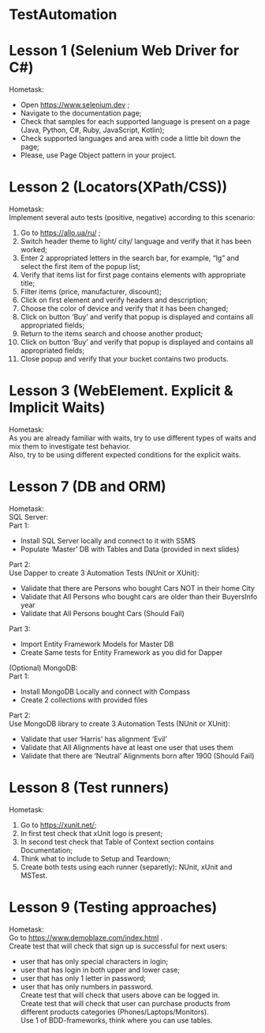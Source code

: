 # TestAutomation

# Lesson 1 (Selenium Web Driver for C#)
Hometask:  
- Open https://www.selenium.dev ;
- Navigate to the documentation page;
- Check that samples for each supported language is present on a page (Java, Python, C#, Ruby, JavaScript, Kotlin);
- Check supported languages and area with code a little bit down the page;
- Please, use Page Object pattern in your project.

# Lesson 2 (Locators(XPath/CSS))
Hometask:  
Implement several auto tests (positive, negative) according to this scenario:​  
1. Go to https://allo.ua/ru/ ;​  
2. Switch header theme to light/ city/ language and verify that it has been worked;​  
3. Enter 2 appropriated letters in the search bar, for example, “lg” and select the first item of the popup list;​  
4. Verify that items list for first page contains elements with appropriate title;​  
5. Filter items (price, manufacturer, discount);​  
6. Click on first element and verify headers and description;​  
7. Choose the color of device and verify that it has been changed;​  
8. Click on button ‘Buy’ and verify that popup is displayed and contains all appropriated fields;​  
9. Return to the items search and choose another product;​  
10. Click on button ‘Buy’ and verify that popup is displayed and contains all appropriated fields;​  
11. Close popup and verify that your bucket contains two products.​  

# Lesson 3 (WebElement. Explicit & Implicit Waits​)
Hometask:  
As you are already familiar with waits, try to use different types of waits and mix them to investigate test behavior.  
Also, try to be using different expected conditions for the explicit waits.  

# Lesson 7 (DB and ORM)
Hometask:  
SQL Server:  
Part 1:​  
- Install SQL Server locally and connect to it with SSMS​  
- Populate ‘Master’ DB with Tables and Data (provided in next slides)​  

Part 2:​  
Use Dapper to create 3 Automation Tests (NUnit or XUnit):​  
- Validate that there are Persons who bought Cars NOT in their home City​  
- Validate that All Persons who bought cars are older than their BuyersInfo year​  
- Validate that All Persons bought Cars (Should Fail)​  

Part 3:​  
- Import Entity Framework Models for Master DB​  
- Create Same tests for Entity Framework as you did for Dapper​  

​(Optional) MongoDB​:  
Part 1:​  
- Install MongoDB Locally and connect with Compass​  
- Create 2 collections with provided files​  

Part 2:​  
Use MongoDB library to create 3 Automation Tests (NUnit or XUnit):​  
- Validate that user ‘Harris’ has alignment ‘Evil’​  
- Validate that All Alignments have at least one user that uses them​  
- Validate that there are ‘Neutral’ Alignments born after 1900 (Should Fail)​  

# Lesson 8 (Test runners)
Hometask:  
1. Go to https://xunit.net/;​  
2. In first test check that xUnit logo is present;​  
3. In second test check that Table of Context section contains Documentation;​  
4. Think what to include to Setup and Teardown;​  
5. Create both tests using each runner (separetly): NUnit, xUnit and MSTest.​  

# Lesson 9 (Testing approaches)
Hometask:  
Go to https://www.demoblaze.com/index.html .​  
Create test that will check that sign up is successful for next users:​  
- user that has only special characters in login;​  
- user that has login in both upper and lower case;​  
- user that has only 1 letter in password;​  
- user that has only numbers in password.​  
Create test that will check that users above can be logged in.​  
Create test that will check that user can purchase products from different products categories (Phones/Laptops/Monitors).​  
Use 1 of BDD-frameworks, think where you can use tables.​  


​

​
